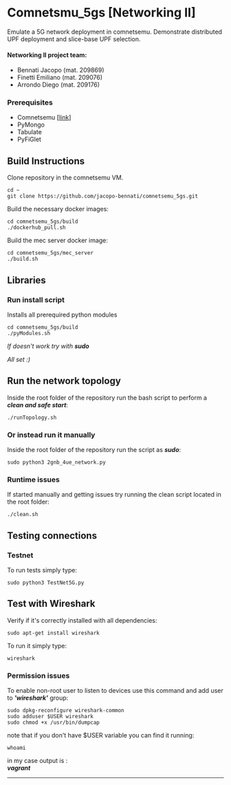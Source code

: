 
# Comnetsmu_5gs [Networking II]

Emulate a 5G network deployment in comnetsemu.
Demonstrate distributed UPF deployment and slice-base UPF selection.

#### Networking II project team:
* Bennati Jacopo (mat. 209869)
* Finetti Emiliano (mat. 209076)
* Arrondo Diego (mat. 209176)

### Prerequisites

- Comnetsemu [[link](https://git.comnets.net/public-repo/comnetsemu)]
- PyMongo
- Tabulate
- PyFiGlet 

## Build Instructions

Clone repository in the comnetsemu VM.

```
cd ~
git clone https://github.com/jacopo-bennati/comnetsemu_5gs.git
```
Build the necessary docker images:

```
cd comnetsemu_5gs/build
./dockerhub_pull.sh
```

Build the mec server docker image:

```
cd comnetsemu_5gs/mec_server
./build.sh
```


## Libraries

### Run install script

Installs all prerequired python modules
```
cd comnetsemu_5gs/build
./pyModules.sh
```
*If doesn't work try with __sudo__*

*All set :)*

## Run the network topology

Inside the root folder of the repository run the bash script to perform a ___clean and safe start___:
```
./runTopology.sh
```

### Or instead run it manually

Inside the root folder of the repository run the script as ___sudo___:
```
sudo python3 2gnb_4ue_network.py
```

### Runtime issues

If started manually and getting issues try running the clean script located in the root folder: 
```
./clean.sh
```

## Testing connections

### Testnet

To run tests simply type:

```
sudo python3 TestNet5G.py
```

## Test with Wireshark

Verify if it's correctly installed with all dependencies:

```
sudo apt-get install wireshark
```

To run it simply type:
```
wireshark
```
### Permission issues

To enable non-root user to listen to devices use this command and add user to ___'wireshark'___ group:
```
sudo dpkg-reconfigure wireshark-common
sudo adduser $USER wireshark
sudo chmod +x /usr/bin/dumpcap
```
note that if you don't have $USER variable you can find it running:
```
whoami
```
in my case output is : <br>
___vagrant___

---
